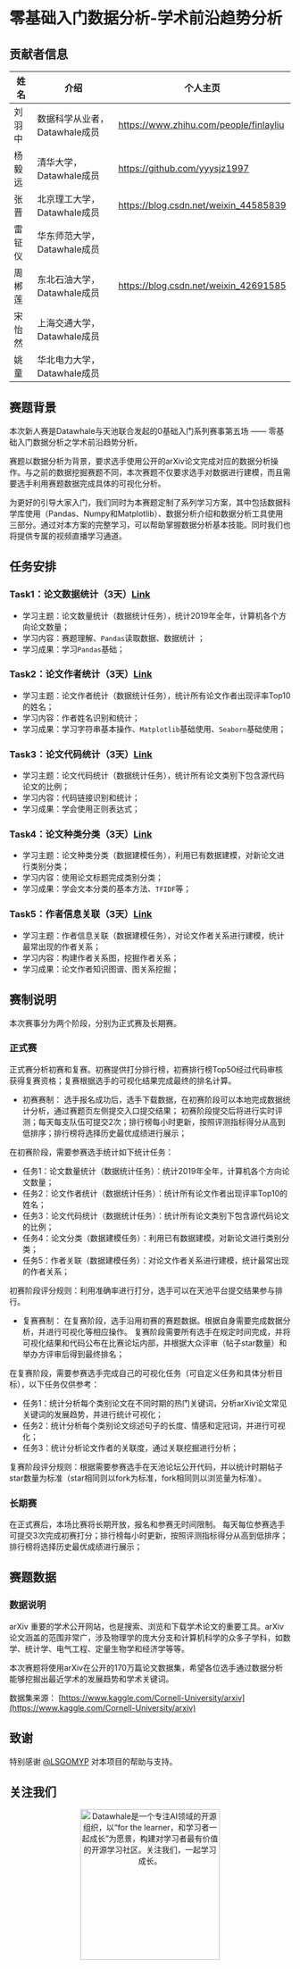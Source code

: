 ﻿# 零基础入门数据分析-学术前沿趋势分析

## 贡献者信息
| 姓名                                                         | 介绍                                                         | 个人主页                                                         |
| ------------------------------------------------------------ | ------------------------------------------------------------ | ------------------------------------------------------------ |
| 刘羽中 | 数据科学从业者，Datawhale成员 |   https://www.zhihu.com/people/finlayliu      |
| 杨毅远 | 清华大学，Datawhale成员 |   https://github.com/yyysjz1997      |
| 张晋   | 北京理工大学，Datawhale成员 |   https://blog.csdn.net/weixin_44585839      |
| 雷钲仪   | 华东师范大学，Datawhale成员 |         |
| 周郴莲   | 东北石油大学，Datawhale成员 |     https://blog.csdn.net/weixin_42691585    |
| 宋怡然   | 上海交通大学，Datawhale成员 |         |
姚童|华北电力大学，Datawhale成员|

## 赛题背景

本次新人赛是Datawhale与天池联合发起的0基础入门系列赛事第五场 —— 零基础入门数据分析之学术前沿趋势分析。

赛题以数据分析为背景，要求选手使用公开的arXiv论文完成对应的数据分析操作。与之前的数据挖掘赛题不同，本次赛题不仅要求选手对数据进行建模，而且需要选手利用赛题数据完成具体的可视化分析。

为更好的引导大家入门，我们同时为本赛题定制了系列学习方案，其中包括数据科学库使用（Pandas、Numpy和Matplotlib）、数据分析介绍和数据分析工具使用三部分。通过对本方案的完整学习，可以帮助掌握数据分析基本技能。同时我们也将提供专属的视频直播学习通道。

## 任务安排

### Task1：论文数据统计（3天）[Link](https://github.com/datawhalechina/team-learning-data-mining/blob/master/AcademicTrends/Task1%20%E8%AE%BA%E6%96%87%E6%95%B0%E6%8D%AE%E7%BB%9F%E8%AE%A1.md)

- 学习主题：论文数量统计（数据统计任务），统计2019年全年，计算机各个方向论文数量；
- 学习内容：赛题理解、`Pandas`读取数据、数据统计 ；
- 学习成果：学习`Pandas`基础；

### Task2：论文作者统计（3天）[Link](https://github.com/datawhalechina/team-learning-data-mining/blob/master/AcademicTrends/Task2%20%E8%AE%BA%E6%96%87%E4%BD%9C%E8%80%85%E7%BB%9F%E8%AE%A1.md)

- 学习主题：论文作者统计（数据统计任务），统计所有论文作者出现评率Top10的姓名；
- 学习内容：作者姓名识别和统计；
- 学习成果：学习字符串基本操作、`Matplotlib`基础使用、`Seaborn`基础使用；

### Task3：论文代码统计（3天）[Link](https://github.com/datawhalechina/team-learning-data-mining/blob/master/AcademicTrends/Task3%20%E8%AE%BA%E6%96%87%E4%BB%A3%E7%A0%81%E7%BB%9F%E8%AE%A1.md)

- 学习主题：论文代码统计（数据统计任务），统计所有论文类别下包含源代码论文的比例；
- 学习内容：代码链接识别和统计；
- 学习成果：学会使用正则表达式；

### Task4：论文种类分类（3天）[Link](https://github.com/datawhalechina/team-learning-data-mining/blob/master/AcademicTrends/Task4%20%E8%AE%BA%E6%96%87%E7%A7%8D%E7%B1%BB%E5%88%86%E7%B1%BB.md)

- 学习主题：论文种类分类（数据建模任务），利用已有数据建模，对新论文进行类别分类；
- 学习内容：使用论文标题完成类别分类；
- 学习成果：学会文本分类的基本方法、`TFIDF`等；

### Task5：作者信息关联（3天）[Link](https://github.com/datawhalechina/team-learning-data-mining/blob/master/AcademicTrends/Task5%20%E4%BD%9C%E8%80%85%E4%BF%A1%E6%81%AF%E5%85%B3%E8%81%94.md)

- 学习主题：作者信息关联（数据建模任务），对论文作者关系进行建模，统计最常出现的作者关系；
- 学习内容：构建作者关系图，挖掘作者关系；
- 学习成果：论文作者知识图谱、图关系挖掘；

## 赛制说明

本次赛事分为两个阶段，分别为正式赛及长期赛。

### 正式赛

正式赛分析初赛和复赛。初赛提供打分排行榜，初赛排行榜Top50经过代码审核获得复赛资格；复赛根据选手的可视化结果完成最终的排名计算。

- 初赛赛制：
  选手报名成功后，选手下载数据，在初赛阶段可以本地完成数据统计分析，通过赛题页左侧提交入口提交结果；
  初赛阶段提交后将进行实时评测；每天每支队伍可提交2次；排行榜每小时更新，按照评测指标得分从高到低排序；排行榜将选择历史最优成绩进行展示；
  
在初赛阶段，需要参赛选手统计如下统计任务：

- 任务1：论文数量统计（数据统计任务）：统计2019年全年，计算机各个方向论文数量；
- 任务2：论文作者统计（数据统计任务）：统计所有论文作者出现评率Top10的姓名；
- 任务3：论文代码统计（数据统计任务）：统计所有论文类别下包含源代码论文的比例；
- 任务4：论文分类（数据建模任务）：利用已有数据建模，对新论文进行类别分类；
- 任务5：作者关联（数据建模任务）：对论文作者关系进行建模，统计最常出现的作者关系；

初赛阶段评分规则：利用准确率进行打分，选手可以在天池平台提交结果参与排行。

- 复赛赛制：
  在复赛阶段，选手沿用初赛的赛题数据。根据自身需要完成数据分析，并进行可视化等相应操作。
  复赛阶段需要所有选手在规定时间完成，并将可视化结果和代码公布在比赛论坛内部，并根据大众评审（帖子star数量）和举办方评审后得到最终排名；

在复赛阶段，需要参赛选手完成自己的可视化任务（可自定义任务和具体分析目标），以下任务仅供参考：

- 任务1：统计分析每个类别论文在不同时期的热门关键词，分析arXiv论文常见关键词的发展趋势，并进行统计可视化；
- 任务2：统计分析每个类别论文综述句子的长度、情感和定冠词，并进行可视化；
- 任务3：统计分析论文作者的关联度，通过关联挖掘进行分析；

复赛阶段评分规则：根据需要参赛选手在天池论坛公开代码，并以统计时期帖子star数量为标准（star相同则以fork为标准，fork相同则以浏览量为标准）。

### 长期赛

在正式赛后，本场比赛将长期开放，报名和参赛无时间限制。
每天每位参赛选手可提交3次完成初赛打分；排行榜每小时更新，按照评测指标得分从高到低排序；排行榜将选择历史最优成绩进行展示；

## 赛题数据

### 数据说明

arXiv 重要的学术公开网站，也是搜索、浏览和下载学术论文的重要工具。arXiv论文涵盖的范围非常广，涉及物理学的庞大分支和计算机科学的众多子学科，如数学、统计学、电气工程、定量生物学和经济学等等。

本次赛题将使用arXiv在公开的170万篇论文数据集，希望各位选手通过数据分析能够挖掘出最近学术的发展趋势和学术关键词。

数据集来源：
[https://www.kaggle.com/Cornell-University/arxiv](https://www.kaggle.com/Cornell-University/arxiv)


## 致谢
特别感谢 [@LSGOMYP](https://blog.csdn.net/LSGO_MYP) 对本项目的帮助与支持。

## 关注我们
<div align=center><img src="https://raw.githubusercontent.com/datawhalechina/pumpkin-book/master/res/qrcode.jpeg" width = "250" height = "270" alt="Datawhale是一个专注AI领域的开源组织，以“for the learner，和学习者一起成长”为愿景，构建对学习者最有价值的开源学习社区。关注我们，一起学习成长。"></div>
